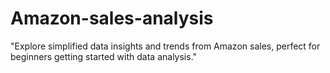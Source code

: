 # Amazon-sales-analysis
 "Explore simplified data insights and trends from Amazon sales, perfect for beginners getting started with data analysis."
